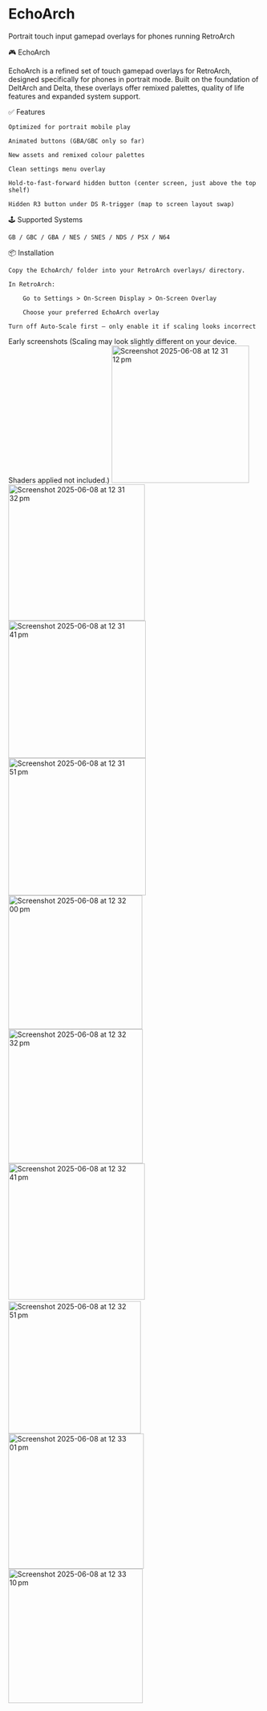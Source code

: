 # EchoArch
Portrait touch input gamepad overlays for phones running RetroArch

🎮 EchoArch

EchoArch is a refined set of touch gamepad overlays for RetroArch, designed specifically for phones in portrait mode. Built on the foundation of DeltArch and Delta, these overlays offer remixed palettes, quality of life features and expanded system support.

✅ Features

    Optimized for portrait mobile play

    Animated buttons (GBA/GBC only so far)

    New assets and remixed colour palettes

    Clean settings menu overlay

    Hold-to-fast-forward hidden button (center screen, just above the top shelf)

    Hidden R3 button under DS R-trigger (map to screen layout swap)

🕹 Supported Systems

    GB / GBC / GBA / NES / SNES / NDS / PSX / N64

📦 Installation

    Copy the EchoArch/ folder into your RetroArch overlays/ directory.

    In RetroArch:

        Go to Settings > On-Screen Display > On-Screen Overlay

        Choose your preferred EchoArch overlay

    Turn off Auto-Scale first — only enable it if scaling looks incorrect

Early screenshots (Scaling may look slightly different on your device. Shaders applied not included.)
<img width="274" alt="Screenshot 2025-06-08 at 12 31 12 pm" src="https://github.com/user-attachments/assets/fc8f09e4-0a04-48b3-8abb-0ff7bcbebc1a" />
<img width="272" alt="Screenshot 2025-06-08 at 12 31 32 pm" src="https://github.com/user-attachments/assets/6e4b5508-6d5a-49da-990d-4140d79b3eb0" />
<img width="274" alt="Screenshot 2025-06-08 at 12 31 41 pm" src="https://github.com/user-attachments/assets/59902986-98c7-40d7-a6bf-60909111055f" />
<img width="274" alt="Screenshot 2025-06-08 at 12 31 51 pm" src="https://github.com/user-attachments/assets/789d4046-ab7c-4507-9d7f-b2bea2e59bd7" />
<img width="267" alt="Screenshot 2025-06-08 at 12 32 00 pm" src="https://github.com/user-attachments/assets/2be3133c-2fec-495f-9c5e-a9c9eb879529" />
<img width="268" alt="Screenshot 2025-06-08 at 12 32 32 pm" src="https://github.com/user-attachments/assets/aed42788-ed1d-4fd5-8538-9162a54d9bb1" />
<img width="272" alt="Screenshot 2025-06-08 at 12 32 41 pm" src="https://github.com/user-attachments/assets/5cfff903-fdf8-4631-9fd7-d725a159b895" />
﻿﻿﻿<img width="264" alt="Screenshot 2025-06-08 at 12 32 51 pm" src="https://github.com/user-attachments/assets/e2b6da2c-2b99-428d-87ef-4eec3301ff3e" />
<img width="270" alt="Screenshot 2025-06-08 at 12 33 01 pm" src="https://github.com/user-attachments/assets/43eeedc9-bba1-4bed-8ed5-aa3a42fbd323" />
<img width="268" alt="Screenshot 2025-06-08 at 12 33 10 pm" src="https://github.com/user-attachments/assets/464b7320-f8ef-49f4-b104-81b8aee29b9e" />

